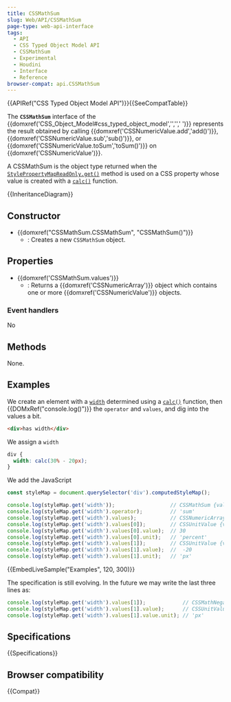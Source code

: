 ```yaml
---
title: CSSMathSum
slug: Web/API/CSSMathSum
page-type: web-api-interface
tags:
  - API
  - CSS Typed Object Model API
  - CSSMathSum
  - Experimental
  - Houdini
  - Interface
  - Reference
browser-compat: api.CSSMathSum
---
```

{{APIRef("CSS Typed Object Model API")}}{{SeeCompatTable}}

The **`CSSMathSum`** interface of the {{domxref('CSS_Object_Model#css_typed_object_model','','',' ')}} represents the result obtained by calling {{domxref('CSSNumericValue.add','add()')}}, {{domxref('CSSNumericValue.sub','sub()')}}, or {{domxref('CSSNumericValue.toSum','toSum()')}} on {{domxref('CSSNumericValue')}}.

A CSSMathSum is the object type returned when the [`StylePropertyMapReadOnly.get()`](/en-US/docs/Web/API/StylePropertyMapReadOnly/get) method is used on a CSS property whose value is created with a [`calc()`](/en-US/docs/Web/CSS/calc) function.

{{InheritanceDiagram}}

## Constructor

- {{domxref("CSSMathSum.CSSMathSum", "CSSMathSum()")}}
  - : Creates a new `CSSMathSum` object.

## Properties

- {{domxref('CSSMathSum.values')}}
  - : Returns a {{domxref('CSSNumericArray')}} object which contains one or more {{domxref('CSSNumericValue')}} objects.

### Event handlers

No

## Methods

None.

## Examples

We create an element with a [`width`](/en-US/docs/Web/CSS/width) determined using a [`calc()`](/en-US/docs/Web/CSS/calc) function, then {{DOMxRef("console.log()")}} the `operator` and `values`, and dig into the values a bit.

```html
<div>has width</div>
```

We assign a `width`

```css
div {
  width: calc(30% - 20px);
}
```

We add the JavaScript

```js
const styleMap = document.querySelector('div').computedStyleMap();

console.log(styleMap.get('width'));                  // CSSMathSum {values: CSSNumericArray, operator: "sum"}
console.log(styleMap.get('width').operator);         // 'sum'
console.log(styleMap.get('width').values);           // CSSNumericArray {0: CSSUnitValue, 1: CSSUnitValue, length: 2}
console.log(styleMap.get('width').values[0]);        // CSSUnitValue {value: 30, unit: "percent"}
console.log(styleMap.get('width').values[0].value);  // 30
console.log(styleMap.get('width').values[0].unit);   // 'percent'
console.log(styleMap.get('width').values[1]);        // CSSUnitValue {value: -20, unit: "px"}
console.log(styleMap.get('width').values[1].value);  //  -20
console.log(styleMap.get('width').values[1].unit);   // 'px'
```

{{EmbedLiveSample("Examples", 120, 300)}}

The specification is still evolving. In the future we may write the last three lines as:

```js
console.log(styleMap.get('width').values[1]);            // CSSMathNegate {value: CSSUnitValue, operator: "negate"}
console.log(styleMap.get('width').values[1].value);      // CSSUnitValue {value: 20, unit: "px"}
console.log(styleMap.get('width').values[1].value.unit); // 'px'
```

## Specifications

{{Specifications}}

## Browser compatibility

{{Compat}}
